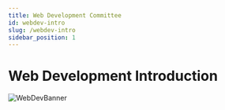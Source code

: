 ```yaml
---
title: Web Development Committee
id: webdev-intro
slug: /webdev-intro
sidebar_position: 1
---
```


# Web Development Introduction

![WebDevBanner](/img/banners/webdev_banner.png)
